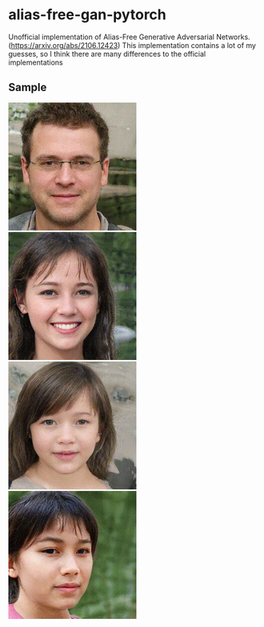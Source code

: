 # alias-free-gan-pytorch

Unofficial implementation of Alias-Free Generative Adversarial Networks. (https://arxiv.org/abs/2106.12423) This implementation contains a lot of my guesses, so I think there are many differences to the official implementations

## Sample

![Latent translation sample 1](doc/sample1.gif)
![Latent translation sample 2](doc/sample2.gif)
![Latent translation sample 3](doc/sample3.gif)
![Latent translation sample 4](doc/sample4.gif)